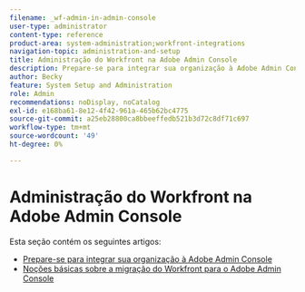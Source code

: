 ```yaml
---
filename: _wf-admin-in-admin-console
user-type: administrator
content-type: reference
product-area: system-administration;workfront-integrations
navigation-topic: administration-and-setup
title: Administração do Workfront na Adobe Admin Console
description: Prepare-se para integrar sua organização à Adobe Admin Console
author: Becky
feature: System Setup and Administration
role: Admin
recommendations: noDisplay, noCatalog
exl-id: e168ba61-8e12-4f42-961a-465b62bc4775
source-git-commit: a25eb28800ca8bbeeffedb521b3d72c8df71c697
workflow-type: tm+mt
source-wordcount: '49'
ht-degree: 0%

---
```


# Administração do Workfront na Adobe Admin Console

Esta seção contém os seguintes artigos:

* [Prepare-se para integrar sua organização à Adobe Admin Console](../../administration-and-setup/adobe-admin-console/prep-for-admin-console.md)
* [Noções básicas sobre a migração do Workfront para o Adobe Admin Console](/help/quicksilver/administration-and-setup/adobe-admin-console/understand-wf-migration-to-admin-console.md)
